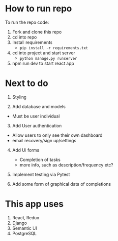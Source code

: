 

# How to run repo
To run the repo code:
1. Fork and clone this repo
2. cd into repo
3. Install requirements
   - `pip install -r requirements.txt`
4. cd into project and start server
   - `python manage.py runserver` 
5. npm run dev to start react app
  
# Next to do
1. Styling

2. Add database and models
  - Must be user individual 
  
3. Add User authentication
  - Allow users to only see their own dashboard
  - email recovery/sign up/settings
   
4. Add UI forms
   - Completion of tasks
   - more info, such as description/frequency etc?

5. Implement testing via Pytest

6. Add some form of graphical data of completions
   
# This app uses

1. React, Redux
2. Django 
3. Semantic UI
4. PostgreSQL
